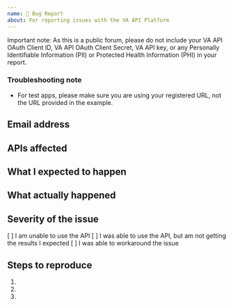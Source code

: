 ```yaml
---
name: 🔴 Bug Report
about: For reporting issues with the VA API Platform
---
```


Important note: As this is a public forum, please do not include your VA API OAuth Client ID, VA API OAuth Client Secret, VA API key, or any Personally Identifiable Information (PII) or Protected Health Information (PHI) in your report.

### Troubleshooting note
* For test apps, please make sure you are using your registered URL, not the URL provided in the example.


## Email address

<!-- Please include your email address. -->


## APIs affected

<!-- Please list affected APIs (if applicable). -->


## What I expected to happen

<!-- What did you expect to happen? --> 


## What actually happened

<!-- Describe in detail what went wrong. Screenshots, gifs, and videos are encouraged. --> 


## Severity of the issue

<!-- Please indicate how severe this issue is for your use case. -->

[ ] I am unable to use the API
[ ] I was able to use the API, but am not getting the results I expected
[ ] I was able to workaround the issue
    <!-- Please explain the workaround. -->


## Steps to reproduce

<!-- Please include any details about your environment, language, browser, operating system, etc that will help us to reproduce. -->

1. 
2. 
3. 